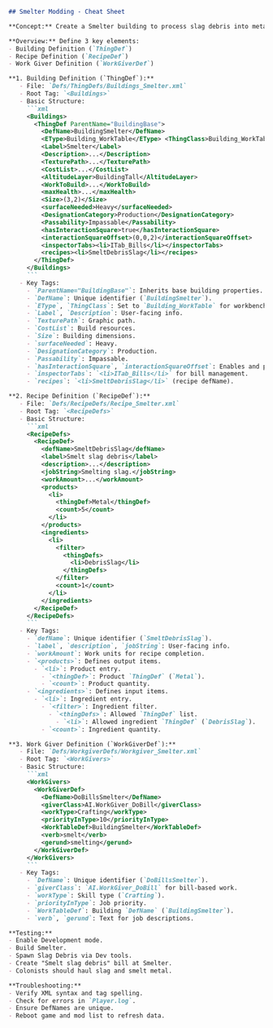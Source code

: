 ```markdown
## Smelter Modding - Cheat Sheet

**Concept:** Create a Smelter building to process slag debris into metal.

**Overview:** Define 3 key elements:
- Building Definition (`ThingDef`)
- Recipe Definition (`RecipeDef`)
- Work Giver Definition (`WorkGiverDef`)

**1. Building Definition (`ThingDef`):**
   - File: `Defs/ThingDefs/Buildings_Smelter.xml`
   - Root Tag: `<Buildings>`
   - Basic Structure:
     ```xml
     <Buildings>
       <ThingDef ParentName="BuildingBase">
         <DefName>BuildingSmelter</DefName>
         <EType>Building_WorkTable</EType> <ThingClass>Building_WorkTable</ThingClass>
         <Label>Smelter</Label>
         <Description>...</Description>
         <TexturePath>...</TexturePath>
         <CostList>...</CostList>
         <AltitudeLayer>BuildingTall</AltitudeLayer>
         <WorkToBuild>...</WorkToBuild>
         <maxHealth>...</maxHealth>
         <Size>(3,2)</Size>
         <surfaceNeeded>Heavy</surfaceNeeded>
         <DesignationCategory>Production</DesignationCategory>
         <Passability>Impassable</Passability>
         <hasInteractionSquare>true</hasInteractionSquare>
         <interactionSquareOffset>(0,0,2)</interactionSquareOffset>
         <inspectorTabs><li>ITab_Bills</li></inspectorTabs>
         <recipes><li>SmeltDebrisSlag</li></recipes>
       </ThingDef>
     </Buildings>
     ```
   - Key Tags:
     - `ParentName="BuildingBase"`: Inherits base building properties.
     - `DefName`: Unique identifier (`BuildingSmelter`).
     - `EType`, `ThingClass`: Set to `Building_WorkTable` for workbench functionality.
     - `Label`, `Description`: User-facing info.
     - `TexturePath`: Graphic path.
     - `CostList`: Build resources.
     - `Size`: Building dimensions.
     - `surfaceNeeded`: Heavy.
     - `DesignationCategory`: Production.
     - `Passability`: Impassable.
     - `hasInteractionSquare`, `interactionSquareOffset`: Enables and positions interaction spot.
     - `inspectorTabs`: `<li>ITab_Bills</li>` for bill management.
     - `recipes`: `<li>SmeltDebrisSlag</li>` (recipe defName).

**2. Recipe Definition (`RecipeDef`):**
   - File: `Defs/RecipeDefs/Recipe_Smelter.xml`
   - Root Tag: `<RecipeDefs>`
   - Basic Structure:
     ```xml
     <RecipeDefs>
       <RecipeDef>
         <defName>SmeltDebrisSlag</defName>
         <label>Smelt slag debris</label>
         <description>...</description>
         <jobString>Smelting slag.</jobString>
         <workAmount>...</workAmount>
         <products>
           <li>
             <thingDef>Metal</thingDef>
             <count>5</count>
           </li>
         </products>
         <ingredients>
           <li>
             <filter>
               <thingDefs>
                 <li>DebrisSlag</li>
               </thingDefs>
             </filter>
             <count>1</count>
           </li>
         </ingredients>
       </RecipeDef>
     </RecipeDefs>
     ```
   - Key Tags:
     - `defName`: Unique identifier (`SmeltDebrisSlag`).
     - `label`, `description`, `jobString`: User-facing info.
     - `workAmount`: Work units for recipe completion.
     - `<products>`: Defines output items.
       - `<li>`: Product entry.
         - `<thingDef>`: Product `ThingDef` (`Metal`).
         - `<count>`: Product quantity.
     - `<ingredients>`: Defines input items.
       - `<li>`: Ingredient entry.
         - `<filter>`: Ingredient filter.
           - `<thingDefs>`: Allowed `ThingDef` list.
             - `<li>`: Allowed ingredient `ThingDef` (`DebrisSlag`).
         - `<count>`: Ingredient quantity.

**3. Work Giver Definition (`WorkGiverDef`):**
   - File: `Defs/WorkgiverDefs/Workgiver_Smelter.xml`
   - Root Tag: `<WorkGivers>`
   - Basic Structure:
     ```xml
     <WorkGivers>
       <WorkGiverDef>
         <DefName>DoBillsSmelter</DefName>
         <giverClass>AI.WorkGiver_DoBill</giverClass>
         <workType>Crafting</workType>
         <priorityInType>10</priorityInType>
         <WorkTableDef>BuildingSmelter</WorkTableDef>
         <verb>smelt</verb>
         <gerund>smelting</gerund>
       </WorkGiverDef>
     </WorkGivers>
     ```
   - Key Tags:
     - `DefName`: Unique identifier (`DoBillsSmelter`).
     - `giverClass`: `AI.WorkGiver_DoBill` for bill-based work.
     - `workType`: Skill type (`Crafting`).
     - `priorityInType`: Job priority.
     - `WorkTableDef`: Building `DefName` (`BuildingSmelter`).
     - `verb`, `gerund`: Text for job descriptions.

**Testing:**
- Enable Development mode.
- Build Smelter.
- Spawn Slag Debris via Dev tools.
- Create "Smelt slag debris" bill at Smelter.
- Colonists should haul slag and smelt metal.

**Troubleshooting:**
- Verify XML syntax and tag spelling.
- Check for errors in `Player.log`.
- Ensure DefNames are unique.
- Reboot game and mod list to refresh data.
```

